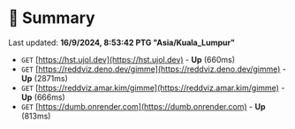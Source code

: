 # 📖 Summary
Last updated: **16/9/2024, 8:53:42 PTG "Asia/Kuala_Lumpur"**

- `GET` [https://hst.ujol.dev](https://hst.ujol.dev) - **Up** (660ms)
- `GET` [https://reddviz.deno.dev/gimme](https://reddviz.deno.dev/gimme) - **Up** (2871ms)
- `GET` [https://reddviz.amar.kim/gimme](https://reddviz.amar.kim/gimme) - **Up** (666ms)
- `GET` [https://dumb.onrender.com](https://dumb.onrender.com) - **Up** (813ms)
